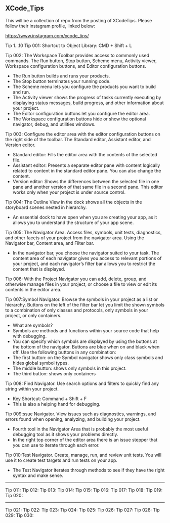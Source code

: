 ## XCode_Tips

This will be a collection of repo from the posting of XCodeTips. Please follow their instagram profile, linked below:

https://www.instagram.com/xcode_tips/

Tip 1...10
Tip 001: Shortcut to Object Library: CMD + Shift + L

Tip 002: The Workspace Toolbar provides access to commonly used commands. The Run button, Stop button, Scheme menu, Activity viewer, Workspace configuration buttons, and Editor configuration buttons.
- The Run button builds and runs your products.
- The Stop button terminates your running code.
- The Scheme menu lets you configure the products you want to build and run.
- The Activity viewer shows the progress of tasks currently executing by displaying status messages, build progress, and other information about your project.
- The Editor configuration buttons let you configure the editor area.
- The Workspace configuration buttons hide or show the optional navigator, debug, and utilities windows.

Tip 003: Configure the editor area with the editor configuration buttons on the right side of the toolbar. The Standard editor, Assistant editor, and Version editor.
- Standard editor: Fills the editor area with the contents of the selected file.
- Assistant editor: Presents a separate editor pane with content logically related to content in the standard editor pane. You can also change the content.
- Version editor: Shows the differences between the selected file in one pane and another version of that same file in a second pane. This editor works only when your project is under source control.

Tip 004: The Outline View in the dock shows all the objects in the storyboard scenes nested in hierarchy.
- An essential dock to have open when you are creating your app, as it allows you to understand the structure of your app scene.

Tip 005: The Navigator Area. Access files, symbols, unit tests, diagnostics, and other facets of your project from the navigator area. Using the Navigator bar, Content area, and Filter bar.
- In the navigator bar, you choose the navigator suited to your task. The content area of each navigator gives you access to relevant portions of your project, and each navigator’s filter bar allows you to restrict the content that is displayed.

Tip 006: With the Project Navigator you can add, delete, group, and otherwise manage files in your project, or choose a file to view or edit its contents in the editor area.

Tip 007:Symbol Navigator. Browse the symbols in your project as a list or hierarchy. Buttons on the left of the filter bar let you limit the shown symbols to a combination of only classes and protocols, only symbols in your project, or only containers.
- What are symbols?
- Symbols are methods and functions within your source code that help with debugging.
- You can specify which symbols are displayed by using the buttons at the bottom of the navigator. Buttons are blue when on and black when off. Use the following buttons in any combination:
- The first button: on the Symbol navigator shows only class symbols and hides global symbol types.
- The middle button: shows only symbols in this project.
- The third button: shows only containers

Tip 008: Find Navigator. Use search options and filters to quickly find any string within your project.
- Key Shortcut: Command + Shift + F
- This is also a helping hand for debugging.

Tip 009:ssue Navigator. View issues such as diagnostics, warnings, and errors found when opening, analyzing, and building your project.
- Fourth tool in the Navigator Area that is probably the most useful debugging tool as it shows your problems directly.
- In the right top corner of the editor area there is an issue stepper that you can use to iterate through each error.

Tip 010:Test Navigator. Create, manage, run, and review unit tests. You will use it to create test targets and run tests on your app.
- The Test Navigator iterates through methods to see if they have the right syntax and make sense.

---

Tip 011:
Tip 012:
Tip 013:
Tip 014:
Tip 015:
Tip 016:
Tip 017:
Tip 018:
Tip 019:
Tip 020:

---

Tip 021:
Tip 022:
Tip 023:
Tip 024:
Tip 025:
Tip 026:
Tip 027:
Tip 028:
Tip 029:
Tip 030:

